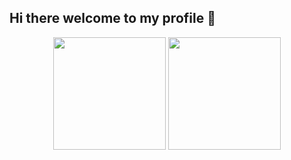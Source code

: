 ## Hi there welcome to my profile 👋

<div align="center">
  <img height="180em" src="https://github-readme-stats.vercel.app/api?username=Levi-Stalo&show_icons=true&theme=dark&include_all_commits=true&count_private=true"/>
  <img height="180em" src="https://github-readme-stats.vercel.app/api/top-langs/?username=Levi-Stalo&layout=compact&theme=dark&langs_count=8&include_all_commits=true&count_private=true"/>
</div>
